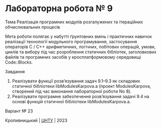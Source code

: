 # Лабораторна робота № 9

Тема Реалізація програмних модулів розгалужених та ітераційних обчислювальних процесів

Мета роботи полягає у набутті ґрунтовних вмінь і практичних навичок реалізації технології модульного програмування, застосування операторів С / С++ арифметичних, логічних, побітових операцій, умови, циклів та вибору під час розроблення статичних бібліотек, заголовкових файлів та програмних засобів у кросплатформовому середовищі Code::Blocks.

Завдання
1. Реалізувати функції розв’язування задач 9.1–9.3 як складових статичної бібліотеки libModulesKarpova.а (проект ModulesKarpova, створений під час виконання лабораторної роботи No 8).
2. Реалізувати програмне забезпечення розв’язування задачі 9.4 на основі функцій статичної бібліотеки libModulesKarpova.а.

Варіант № 23


Кропивницький | <a href="http://www.kntu.kr.ua/">ЦНТУ</a> | 2023